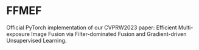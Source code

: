 # FFMEF
Official PyTorch implementation of our CVPRW2023 paper: Efficient Multi-exposure Image Fusion via Filter-dominated Fusion and Gradient-driven Unsupervised Learning.
